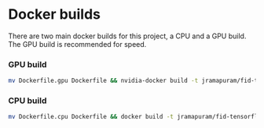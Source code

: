 # Docker builds

There are two main docker builds for this project, a CPU and a GPU build. The GPU build is recommended for speed.

### GPU build

``` bash
mv Dockerfile.gpu Dockerfile && nvidia-docker build -t jramapuram/fid-tensorflow:1.14.0-gpu-py3
```


### CPU build

``` bash
mv Dockerfile.cpu Dockerfile && docker build -t jramapuram/fid-tensorflow:1.14.0-gpu-py3
```
